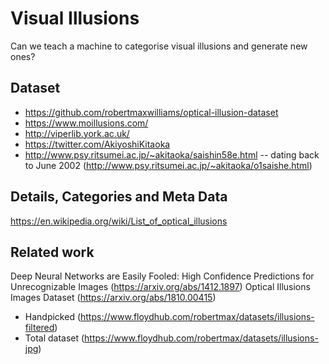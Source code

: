 # Visual Illusions

Can we teach a machine to categorise visual illusions and generate new ones? 

## Dataset

* https://github.com/robertmaxwilliams/optical-illusion-dataset
* https://www.moillusions.com/
* http://viperlib.york.ac.uk/
* https://twitter.com/AkiyoshiKitaoka
* http://www.psy.ritsumei.ac.jp/~akitaoka/saishin58e.html -- dating back to June 2002 (http://www.psy.ritsumei.ac.jp/~akitaoka/o1saishe.html)

## Details, Categories and Meta Data

https://en.wikipedia.org/wiki/List_of_optical_illusions

## Related work

Deep Neural Networks are Easily Fooled: High Confidence Predictions for Unrecognizable Images (https://arxiv.org/abs/1412.1897)
Optical Illusions Images Dataset
(https://arxiv.org/abs/1810.00415)

* Handpicked (https://www.floydhub.com/robertmax/datasets/illusions-filtered)
* Total dataset (https://www.floydhub.com/robertmax/datasets/illusions-jpg)
